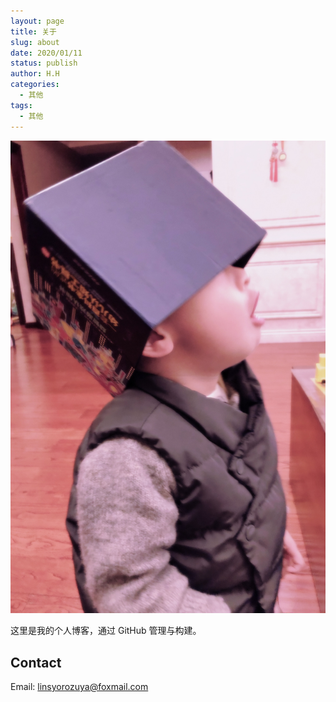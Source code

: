 ```yaml
---
layout: page
title: 关于
slug: about
date: 2020/01/11
status: publish
author: H.H
categories: 
  - 其他
tags: 
  - 其他
---
```


![辉宝](../../media/IMG_1378.jpeg)

这里是我的个人博客，通过 GitHub 管理与构建。   


## Contact

Email: linsyorozuya@foxmail.com 



